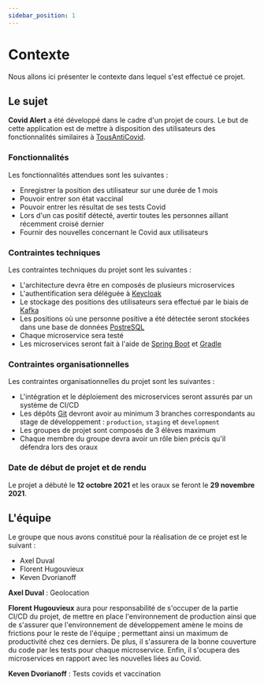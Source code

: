 ```yaml
---
sidebar_position: 1
---
```


# Contexte

Nous allons ici présenter le contexte dans lequel s'est effectué ce projet.

## Le sujet

**Covid Alert** a été développé dans le cadre d'un projet de cours. Le but de cette application est de mettre à disposition des utilisateurs des fonctionnalités similaires à [TousAntiCovid](https://bonjour.tousanticovid.gouv.fr/).

### Fonctionnalités

Les fonctionnalités attendues sont les suivantes :
- Enregistrer la position des utilisateur sur une durée de 1 mois
- Pouvoir entrer son état vaccinal
- Pouvoir entrer les résultat de ses tests Covid
- Lors d'un cas positif détecté, avertir toutes les personnes aillant récemment croisé dernier
- Fournir des nouvelles concernant le Covid aux utilisateurs

### Contraintes techniques

Les contraintes techniques du projet sont les suivantes :
- L'architecture devra être en composés de plusieurs microservices
- L'authentification sera déléguée à [Keycloak](https://www.keycloak.org/)
- Le stockage des positions des utilisateurs sera effectué par le biais de [Kafka](https://kafka.apache.org/)
- Les positions où une personne positive a été détectée seront stockées dans une base de données [PostreSQL](https://kafka.apache.org/)
- Chaque microservice sera testé
- Les microservices seront fait à l'aide de [Spring Boot](https://spring.io/projects/spring-boot) et [Gradle](https://gradle.org/)

### Contraintes organisationnelles

Les contraintes organisationnelles du projet sont les suivantes :
- L'intégration et le déploiement des microservices seront assurés par un système de CI/CD
- Les dépôts [Git](https://git-scm.com/) devront avoir au minimum 3 branches correspondants au stage de développement : `production`, `staging` et `development`
- Les groupes de projet sont composés de 3 élèves maximum
- Chaque membre du groupe devra avoir un rôle bien précis qu'il défendra lors des oraux

### Date de début de projet et de rendu

Le projet a débuté le **12 octobre 2021** et les oraux se feront le **29 novembre 2021**.

## L'équipe

Le groupe que nous avons constitué pour la réalisation de ce projet est le suivant :
- Axel Duval
- Florent Hugouvieux
- Keven Dvorianoff

**Axel Duval** : Geolocation

**Florent Hugouvieux** aura pour responsabilité de s'occuper de la partie CI/CD du projet, de mettre en place l'environnement de production ainsi que de s'assurer que l'environnement de développement amène le moins de frictions pour le reste de l'équipe ; permettant ainsi un maximum de productivité chez ces derniers. De plus, il s'assurera de la bonne couverture du code par les tests pour chaque microservice. Enfin, il s'ocupera des microservices en rapport avec les nouvelles liées au Covid.

**Keven Dvorianoff** : Tests covids et vaccination

